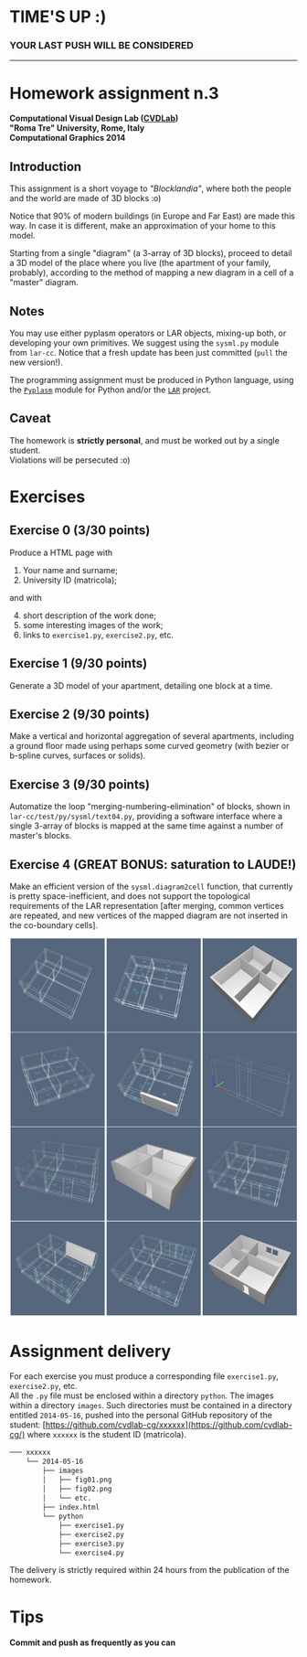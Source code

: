 # TIME'S UP :)

### YOUR LAST PUSH WILL BE CONSIDERED

- - -

# Homework assignment n.3
**Computational Visual Design Lab ([CVDLab](https://github.com/cvdlab))**  
**"Roma Tre" University, Rome, Italy**  
**Computational Graphics 2014**

## Introduction 

This assignment is a short voyage to *"Blocklandia"*, where both the people and the world are made of 3D blocks :o)

Notice that 90% of modern buildings (in Europe and Far East) are made this way.
In case it is different, make an approximation of your home to this model.

Starting from a single "diagram" (a 3-array of 3D blocks), proceed to detail a 3D model of the place where you live (the apartment of your family, probably), according to the method of mapping a new diagram in a cell of a "master" diagram.

## Notes

You may use either pyplasm operators or LAR objects, mixing-up both, or developing your own primitives.  We suggest using the `sysml.py` module from `lar-cc`. Notice that a fresh update has been just committed (`pull` the new version!).

The programming assignment must be produced in Python language, using the [`Pyplasm`](https://github.com/plasm-language/pyplasm) module for Python and/or the [`LAR`](https://github.com/cvdlab/lar-cc) project.


## Caveat

The homework is **strictly personal**, and must be worked out by a single student.    
Violations will be persecuted :o) 


# Exercises

## Exercise 0  (3/30 points)

Produce a HTML page with 

1.  Your name and surname;
2.  University ID (matricola);

and with

4. short description of the work done; 
5. some interesting images of the work;
6. links to `exercise1.py`, `exercise2.py`, etc. 

## Exercise 1   (9/30 points)

Generate a 3D model of your apartment, detailing one block at a time.

## Exercise 2   (9/30 points)

Make a vertical and horizontal aggregation of several apartments, including a ground floor 
made using perhaps some curved geometry (with bezier or b-spline curves, surfaces or solids).

## Exercise 3   (9/30 points)

Automatize the loop "merging-numbering-elimination" of blocks, shown in `lar-cc/test/py/sysml/text04.py`, providing a software interface where a single 3-array of blocks is mapped at the same time against a number of master's blocks.

## Exercise 4   (GREAT BONUS: saturation to LAUDE!)

Make an efficient version of the `sysml.diagram2cell` function, that currently is pretty space-inefficient, and does not support the topological requirements of the LAR representation [after merging, common vertices are repeated, and new vertices of the mapped diagram are not inserted in the co-boundary cells].

![Images of the specification procedure](image.png "Voyage Blocklandia")

# Assignment delivery

For each exercise you must produce a corresponding file `exercise1.py`, `exercise2.py`, etc.  
All the `.py` file must be enclosed within a directory `python`. The images within a directory `images`. 
Such directories must be contained in a directory entitled `2014-05-16`, pushed into the personal GitHub repository of the student: [https://github.com/cvdlab-cg/xxxxxx](https://github.com/cvdlab-cg/) where `xxxxxx` is the student ID  (matricola). 

```
─── xxxxxx
    └── 2014-05-16
        ├── images
        │   ├── fig01.png
        │   ├── fig02.png
        │   └── etc.
        ├── index.html
        └── python
            ├── exercise1.py
            ├── exercise2.py
            ├── exercise3.py
            └── exercise4.py
```

The delivery is strictly required within 24 hours from the publication of the homework.

# Tips

#### Commit and push as frequently as you can


